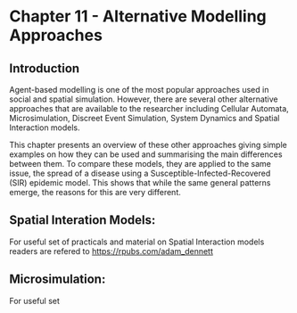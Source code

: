 # Chapter 11 - Alternative Modelling Approaches


## Introduction

Agent-based modelling is one of the most popular approaches used in social and spatial simulation.  However, there are several other alternative approaches that are available to the researcher including Cellular Automata, Microsimulation, Discreet Event Simulation, System Dynamics and Spatial Interaction models. 

This chapter presents an overview of these other approaches giving simple examples on how they can be used and summarising the main differences between them.  To compare these models, they are applied to the same issue, the spread of a disease using a Susceptible-Infected-Recovered (SIR) epidemic model.  This shows that while the same general patterns emerge, the reasons for this are very different.


## Spatial Interation Models: 
For useful set of practicals and material on Spatial Interaction models readers are refered to <https://rpubs.com/adam_dennett> 

## Microsimulation:
For useful set